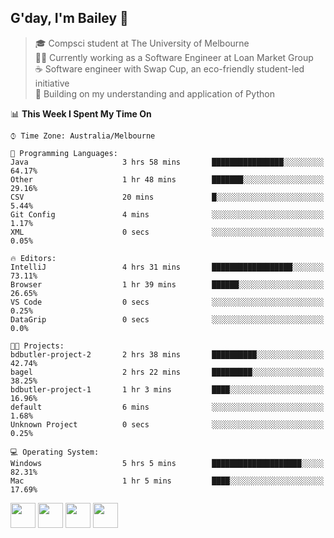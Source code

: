 ## G'day, I'm Bailey 👋

> 🎓 Compsci student at The University of Melbourne <br>
> 👨‍💻 Currently working as a Software Engineer at Loan Market Group <br>
> ☕️ Software engineer with Swap Cup, an eco-friendly student-led initiative <br>
> 🌱 Building on my understanding and application of Python

<!--START_SECTION:waka-->
📊 **This Week I Spent My Time On** 

```text
⌚︎ Time Zone: Australia/Melbourne

💬 Programming Languages: 
Java                     3 hrs 58 mins       ████████████████░░░░░░░░░   64.17% 
Other                    1 hr 48 mins        ███████░░░░░░░░░░░░░░░░░░   29.16% 
CSV                      20 mins             █░░░░░░░░░░░░░░░░░░░░░░░░   5.44% 
Git Config               4 mins              ░░░░░░░░░░░░░░░░░░░░░░░░░   1.17% 
XML                      0 secs              ░░░░░░░░░░░░░░░░░░░░░░░░░   0.05%

🔥 Editors: 
IntelliJ                 4 hrs 31 mins       ██████████████████░░░░░░░   73.11% 
Browser                  1 hr 39 mins        ██████░░░░░░░░░░░░░░░░░░░   26.65% 
VS Code                  0 secs              ░░░░░░░░░░░░░░░░░░░░░░░░░   0.25% 
DataGrip                 0 secs              ░░░░░░░░░░░░░░░░░░░░░░░░░   0.0%

🐱‍💻 Projects: 
bdbutler-project-2       2 hrs 38 mins       ██████████░░░░░░░░░░░░░░░   42.74% 
bagel                    2 hrs 22 mins       █████████░░░░░░░░░░░░░░░░   38.25% 
bdbutler-project-1       1 hr 3 mins         ████░░░░░░░░░░░░░░░░░░░░░   16.96% 
default                  6 mins              ░░░░░░░░░░░░░░░░░░░░░░░░░   1.68% 
Unknown Project          0 secs              ░░░░░░░░░░░░░░░░░░░░░░░░░   0.25%

💻 Operating System: 
Windows                  5 hrs 5 mins        ████████████████████░░░░░   82.31% 
Mac                      1 hr 5 mins         ████░░░░░░░░░░░░░░░░░░░░░   17.69%

```


<!--END_SECTION:waka-->

[<img height="40px" src="https://img.icons8.com/ios-filled/2x/linkedin.png">](https://linkedin.com/in/baileybutler1)
[<img height="40px" src="https://img.icons8.com/ios-filled/2x/github.png">](https://github.com/baely)
[<img height="40px" src="https://img.icons8.com/ios-filled/2x/salesforce.png">](https://trailblazer.me/id/baileybutler)
[<img height="40px" src="https://img.icons8.com/ios-filled/2x/instagram.png">](https://instagram.com/bae1y)
